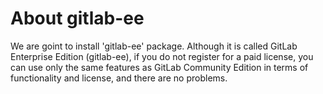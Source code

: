 # About gitlab-ee

We are goint to install 'gitlab-ee' package.
Although it is called GitLab Enterprise Edition (gitlab-ee), if you do not register for a paid license, you can use only the same features as GitLab Community Edition in terms of functionality and license, and there are no problems.
